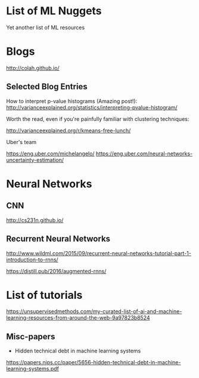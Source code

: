 # List of ML Nuggets

Yet another list of ML resources

# Blogs

http://colah.github.io/

## Selected Blog Entries

How to interpret p-value histograms (Amazing post!): http://varianceexplained.org/statistics/interpreting-pvalue-histogram/

Worth the read, even if you're painfully familiar with clustering techniques: 

http://varianceexplained.org/r/kmeans-free-lunch/

Uber's team

https://eng.uber.com/michelangelo/
https://eng.uber.com/neural-networks-uncertainty-estimation/

# Neural Networks

## CNN

http://cs231n.github.io/

## Recurrent Neural Networks

http://www.wildml.com/2015/09/recurrent-neural-networks-tutorial-part-1-introduction-to-rnns/

https://distill.pub/2016/augmented-rnns/


# List of tutorials

https://unsupervisedmethods.com/my-curated-list-of-ai-and-machine-learning-resources-from-around-the-web-9a97823b8524

## Misc-papers

* Hidden technical debt in machine learning systems 

https://papers.nips.cc/paper/5656-hidden-technical-debt-in-machine-learning-systems.pdf
